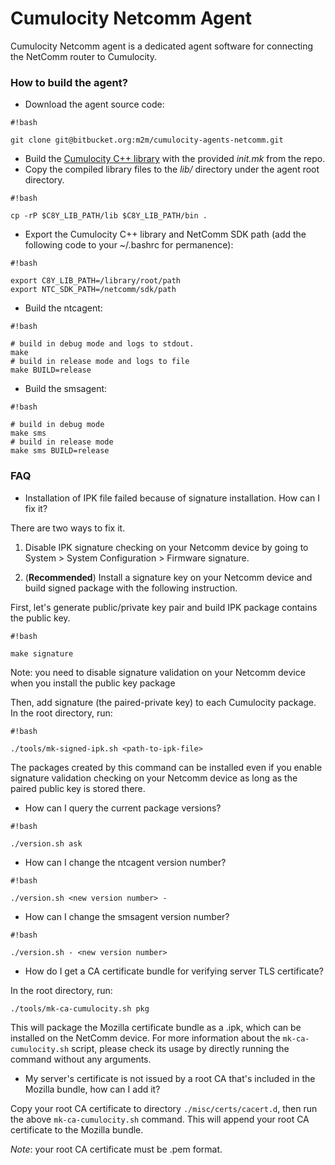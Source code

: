 # Cumulocity Netcomm Agent #

Cumulocity Netcomm agent is a dedicated agent software for connecting the NetComm router to Cumulocity.

### How to build the agent? ###

* Download the agent source code:

```
#!bash

git clone git@bitbucket.org:m2m/cumulocity-agents-netcomm.git
```

* Build the [Cumulocity C++ library](https://bitbucket.org/m2m/cumulocity-sdk-c) with the provided *init.mk* from the repo.
* Copy the compiled library files to the *lib/* directory under the agent root directory.
```
#!bash

cp -rP $C8Y_LIB_PATH/lib $C8Y_LIB_PATH/bin .
```
* Export the Cumulocity C++ library and NetComm SDK path (add the following code to your ~/.bashrc for permanence):

```
#!bash

export C8Y_LIB_PATH=/library/root/path
export NTC_SDK_PATH=/netcomm/sdk/path
```

* Build the ntcagent:

```
#!bash

# build in debug mode and logs to stdout.
make
# build in release mode and logs to file
make BUILD=release
```

* Build the smsagent:

```
#!bash

# build in debug mode
make sms
# build in release mode
make sms BUILD=release
```

### FAQ ###

* Installation of IPK file failed because of signature installation. How can I fix it?

There are two ways to fix it.

1) Disable IPK signature checking on your Netcomm device by going to System > System Configuration > Firmware signature.

2) (**Recommended**) Install a signature key on your Netcomm device and build signed package with the following instruction.

First, let's generate public/private key pair and build IPK package contains the public key.

```
#!bash

make signature
```
Note: you need to disable signature validation on your Netcomm device when you install the public key package

Then, add signature (the paired-private key) to each Cumulocity package. In the root directory, run:

```
#!bash

./tools/mk-signed-ipk.sh <path-to-ipk-file>
```
The packages created by this command can be installed even if you enable signature validation checking on your Netcomm device as long as the paired public key is stored there.

* How can I query the current package versions?

```
#!bash

./version.sh ask
```

* How can I change the ntcagent version number?

```
#!bash

./version.sh <new version number> -
```

* How can I change the smsagent version number?

```
#!bash

./version.sh - <new version number>
```

* How do I get a CA certificate bundle for verifying server TLS certificate?

In the root directory, run:
```bash
./tools/mk-ca-cumulocity.sh pkg
```

This will package the Mozilla certificate bundle as a .ipk, which can be installed on the NetComm device. For more information about the `mk-ca-cumulocity.sh` script, please check its usage by directly running the command without any arguments.

* My server's certificate is not issued by a root CA that's included in the Mozilla bundle, how can I add it?

Copy your root CA certificate to directory `./misc/certs/cacert.d`, then run the above `mk-ca-cumulocity.sh` command. This will append your root CA certificate to the Mozilla bundle.

*Note*: your root CA certificate must be .pem format.